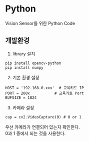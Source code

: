# Python
Vision Sensor를 위한 Python Code
<br/>

## 개발환경
1. library 설치
```
pip install opencv-python
pip install numpy
```

2. 기본 환경 설정
```
HOST = '192.168.0.xxx'  # 교육키트 IP
PORT = 200x           # 교육키트 Port
BUFSIZE = 1024
```

3. 카메라 설정
```
cap = cv2.VideoCapture(0) # 0 or 1
```
우선 카메라가 연결되어 있는지 확인한다. <br />
0과 1 중에서 되는 것을 사용한다.
